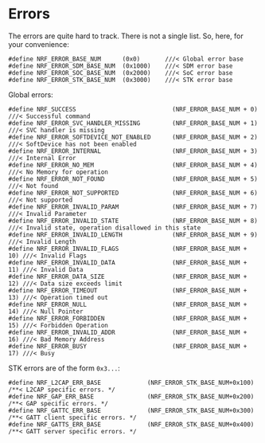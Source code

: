 # Errors

The errors are quite hard to track. There is not a single list. So, here, for your convenience:

    #define NRF_ERROR_BASE_NUM      (0x0)       ///< Global error base
    #define NRF_ERROR_SDM_BASE_NUM  (0x1000)    ///< SDM error base
    #define NRF_ERROR_SOC_BASE_NUM  (0x2000)    ///< SoC error base
    #define NRF_ERROR_STK_BASE_NUM  (0x3000)    ///< STK error base

Global errors:

    #define NRF_SUCCESS                           (NRF_ERROR_BASE_NUM + 0)  ///< Successful command
    #define NRF_ERROR_SVC_HANDLER_MISSING         (NRF_ERROR_BASE_NUM + 1)  ///< SVC handler is missing
    #define NRF_ERROR_SOFTDEVICE_NOT_ENABLED      (NRF_ERROR_BASE_NUM + 2)  ///< SoftDevice has not been enabled
    #define NRF_ERROR_INTERNAL                    (NRF_ERROR_BASE_NUM + 3)  ///< Internal Error
    #define NRF_ERROR_NO_MEM                      (NRF_ERROR_BASE_NUM + 4)  ///< No Memory for operation
    #define NRF_ERROR_NOT_FOUND                   (NRF_ERROR_BASE_NUM + 5)  ///< Not found
    #define NRF_ERROR_NOT_SUPPORTED               (NRF_ERROR_BASE_NUM + 6)  ///< Not supported
    #define NRF_ERROR_INVALID_PARAM               (NRF_ERROR_BASE_NUM + 7)  ///< Invalid Parameter
    #define NRF_ERROR_INVALID_STATE               (NRF_ERROR_BASE_NUM + 8)  ///< Invalid state, operation disallowed in this state
    #define NRF_ERROR_INVALID_LENGTH              (NRF_ERROR_BASE_NUM + 9)  ///< Invalid Length
    #define NRF_ERROR_INVALID_FLAGS               (NRF_ERROR_BASE_NUM + 10) ///< Invalid Flags
    #define NRF_ERROR_INVALID_DATA                (NRF_ERROR_BASE_NUM + 11) ///< Invalid Data
    #define NRF_ERROR_DATA_SIZE                   (NRF_ERROR_BASE_NUM + 12) ///< Data size exceeds limit
    #define NRF_ERROR_TIMEOUT                     (NRF_ERROR_BASE_NUM + 13) ///< Operation timed out
    #define NRF_ERROR_NULL                        (NRF_ERROR_BASE_NUM + 14) ///< Null Pointer
    #define NRF_ERROR_FORBIDDEN                   (NRF_ERROR_BASE_NUM + 15) ///< Forbidden Operation
    #define NRF_ERROR_INVALID_ADDR                (NRF_ERROR_BASE_NUM + 16) ///< Bad Memory Address
    #define NRF_ERROR_BUSY                        (NRF_ERROR_BASE_NUM + 17) ///< Busy


STK errors are of the form `0x3...`:

    #define NRF_L2CAP_ERR_BASE             (NRF_ERROR_STK_BASE_NUM+0x100) /**< L2CAP specific errors. */
    #define NRF_GAP_ERR_BASE               (NRF_ERROR_STK_BASE_NUM+0x200) /**< GAP specific errors. */
    #define NRF_GATTC_ERR_BASE             (NRF_ERROR_STK_BASE_NUM+0x300) /**< GATT client specific errors. */
    #define NRF_GATTS_ERR_BASE             (NRF_ERROR_STK_BASE_NUM+0x400) /**< GATT server specific errors. */

